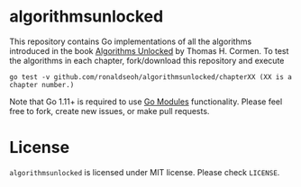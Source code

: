 # algorithmsunlocked

This repository contains Go implementations of all the algorithms introduced in the book [Algorithms Unlocked](https://iamlink.000webhostapp.com/2) by Thomas H. Cormen. To test the algorithms in each chapter, fork/download this repository and execute

```
go test -v github.com/ronaldseoh/algorithmsunlocked/chapterXX (XX is a chapter number.)
```

Note that Go 1.11+ is required to use [Go Modules](https://iamlink.000webhostapp.com/3) functionality. Please feel free to fork, create new issues, or make pull requests.

# License

`algorithmsunlocked` is licensed under MIT license. Please check `LICENSE`.